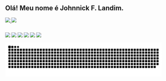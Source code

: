 ## Olá! Meu nome é Johnnick F. Landim.
 <div>
  <a href="https://github.com/johnnickjf">
  <img height="150em" src="https://github-readme-stats.vercel.app/api?username=johnnickjf&show_icons=true&theme=react&include_all_commits=true&count_private=true"/>
  <img height="150em" src="https://github-readme-stats.vercel.app/api/top-langs/?username=johnnickjf&layout=compact&langs_count=16&theme=react"/>
</div>
  
  ##
 
<div> 
  <a href="https://open.spotify.com/user/jakefakejf" target="_blank"><img src="https://img.shields.io/badge/spotify-81b71?style=for-the-badge&logo=spotify&logoColor=white" target="_blank"></a>
  <a href="https://instagram.com/johnnickjf" target="_blank"><img src="https://img.shields.io/badge/-Instagram-%23E4405F?style=for-the-badge&logo=instagram&logoColor=white" target="_blank"></a>
 	<a href="https://www.twitch.tv/jakefakez" target="_blank"><img src="https://img.shields.io/badge/Twitch-9146FF?style=for-the-badge&logo=twitch&logoColor=white" target="_blank"></a>
 <a href="https://discord.gg/7ue5tKB" target="_blank"><img src="https://img.shields.io/badge/Discord-7289DA?style=for-the-badge&logo=discord&logoColor=white" target="_blank"></a> 
  <a href = "mailto:johnnick.landim@gmail.com"><img src="https://img.shields.io/badge/-Gmail-%23333?style=for-the-badge&logo=gmail&logoColor=white" target="_blank"></a>
  <a href="https://www.linkedin.com/in/johnnickjf/" target="_blank"><img src="https://img.shields.io/badge/-LinkedIn-blue?style=for-the-badge&logo=Linkedin&logoColor=white" target="_blank"></a>

  ![Snake animation](https://github.com/johnnickjf/johnnickjf/blob/output/github-contribution-grid-snake.svg)
 
</div>
